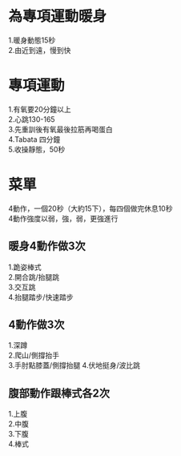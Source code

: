# 為專項運動暖身  
1.暖身動態15秒  
2.由近到遠，慢到快  

# 專項運動  
1.有氧要20分鐘以上  
2.心跳130-165  
3.先重訓後有氧最後拉筋再喝蛋白    
4.Tabata 四分鐘  
5.收操靜態，50秒  

# 菜單
4動作，一個20秒（大約15下），每四個做完休息10秒  
4動作強度以弱，強，弱，更強進行  
## 暖身4動作做3次 
1.跪姿棒式  
2.開合跳/抬腿跳  
3.交互跳  
4.抬腿踏步/快速踏步      
## 4動作做3次
1.深蹲   
2.爬山/側撐抬手  
3.手肘點膝蓋/側撐抬腿 
4.伏地挺身/波比跳  
## 腹部動作跟棒式各2次  
1.上腹  
2.中腹  
3.下腹  
4.棒式
